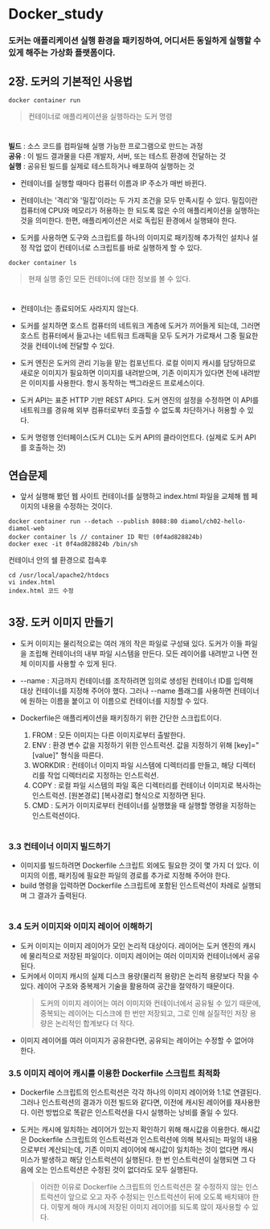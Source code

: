 # Docker_study
### 도커는 애플리케이션 실행 환경을 패키징하여, 어디서든 동일하게 실행할 수 있게 해주는 가상화 플랫폼이다.

## 2장. 도커의 기본적인 사용법
```
docker container run 
```
> 컨테이너로 애플리케이션을 실행하라는 도커 명령
#
**빌드** : 소스 코드를 컴파일해 실행 가능한 프로그램으로 만드는 과정  
**공유** : 이 빌드 결과물을 다른 개발자, 서버, 또는 테스트 환경에 전달하는 것  
**실행** : 공유된 빌드를 실제로 테스트하거나 배포하여 실행하는 것  

* 컨테이너를 실행할 때마다 컴퓨터 이름과 IP 주소가 매번 바뀐다.
* 컨테이너는 '격리'와 '밀집'이라는 두 가지 조건을 모두 만족시킬 수 있다. 밀집이란 컴퓨터에 CPU와 메모리가 허용하는 한 되도록
  많은 수의 애플리케이션을 실행하는 것을 의미한다. 한편, 애플리케이션은 서로 독립된 환경에서 실행돼야 한다.

* 도커를 사용하면 도구와 스크립트를 하나의 이미지로 패키징해 추가적인 설치나 설정 작업 없이 컨테이너로 스크립트를 바로 실행하게 할 수 있다.

```
docker container ls
```
> 현재 실행 중인 모든 컨테이너에 대한 정보를 볼 수 있다.
#
* 컨테이너는 종료되어도 사라지지 않는다.

- 도커를 설치하면 호스트 컴퓨터의 네트워크 계층에 도커가 끼어들게 되는데, 그러면 호스트 컴퓨터에서 들고나는 네트워크 트래픽을 모두 도커가 가로채서
  그중 필요한 것을 컨테이너에 전달할 수 있다.

* 도커 엔진은 도커의 관리 기능을 맡는 컴포넌트다. 로컬 이미지 캐시를 담당하므로 새로운 이미지가 필요하면 이미지를 내려받으며, 기존 이미지가 있다면 전에 내려받은 이미지를 사용한다.
  항시 동작하는 백그라운드 프로세스이다.

* 도커 API는 표준 HTTP 기반 REST API다. 도커 엔진의 설정을 수정하면 이 API를 네트워크를 경유해 외부 컴퓨터로부터 호출할 수 없도록 차단하거나 허용할 수 있다.
* 도커 명령행 인터페이스(도커 CLI)는 도커 API의 클라이언트다. (실제로 도커 API를 호출하는 것)

## 연습문제
* 앞서 실행해 봤던 웹 사이트 컨테이너를 실행하고 index.html 파일을 교체해 웹 페이지의 내용을 수정하는 것이다.
```
docker container run --detach --publish 8088:80 diamol/ch02-hello-diamol-web
docker container ls // container ID 확인 (0f4ad828824b)
docker exec -it 0f4ad828824b /bin/sh
```
컨테이너 안의 쉘 환경으로 접속후
```
cd /usr/local/apache2/htdocs
vi index.html
index.html 코드 수정
```
#

## 3장. 도커 이미지 만들기
* 도커 이미지는 물리적으로는 여러 개의 작은 파일로 구성돼 있다. 도커가 이들 파일을 조립해 컨테이너의 내부 파일 시스템을 만든다. 모든 레이어를 내려받고 나면
  전체 이미지를 사용할 수 있게 된다.
* --name : 지금까지 컨테이너를 조작하려면 임의로 생성된 컨테이너 ID를 입력해 대상 컨테이너를 지정해 주어야 했다. 그러나 --name 플래그를 사용하면 컨테이너에 원하는
  이름을 붙이고 이 이름으로 컨테이너를 지칭할 수 있다.

* Dockerfile은 애플리케이션을 패키징하기 위한 간단한 스크립트이다.
  1. FROM : 모든 이미지는 다른 이미지로부터 출발한다.
  2. ENV : 환경 변수 값을 지정하기 위한 인스트럭션. 값을 지정하기 위해 [key]="[value]" 형식을 따른다.
  3. WORKDIR : 컨테이너 이미지 파일 시스템에 디렉터리를 만들고, 해당 디렉터리를 작업 디렉터리로 지정하는 인스트럭션.
  4. COPY : 로컬 파일 시스템의 파일 혹은 디렉터리를 컨테이너 이미지로 복사하는 인스트럭션. [원본경로] [복사경로] 형식으로 지정하면 된다.
  5. CMD : 도커가 이미지로부터 컨테이너를 실행했을 때 실행할 명령을 지정하는 인스트럭션이다.
#
### 3.3 컨테이너 이미지 빌드하기
* 이미지를 빌드하려면 Dockerfile 스크립트 외에도 필요한 것이 몇 가지 더 있다. 이미지의 이름, 패키징에 필요한 파일의 경로를 추가로 지정해 주어야 한다.
* build 명령을 입력하면 Dockerfile 스크립트에 포함된 인스트럭션이 차례로 실행되며 그 결과가 출력된다.
#
### 3.4 도커 이미지와 이미지 레이어 이해하기
* 도커 이미지는 이미지 레이어가 모인 논리적 대상이다. 레이어는 도커 엔진의 캐시에 물리적으로 저장된 파일이다. 이미지 레이어는 여러 이미지와 컨테이너에서 공유된다.
* 도커에서 이미지 캐시의 실제 디스크 용량(물리적 용량)은 논리적 용량보다 작을 수 있다. 레이어 구조와 중복제거 기술을 활용하여 공간을 절약하기 때문이다.
  > 도커의 이미지 레이어는 여러 이미지와 컨테이너에서 공유될 수 있기 때문에, 중복되는 레이어는 디스크에 한 번만 저장되고, 그로 인해 실질적인 저장 용량은 논리적인 합계보다 더 작다.
* 이미지 레이어를 여러 이미지가 공유한다면, 공유되는 레이어는 수정할 수 없어야 한다.

### 3.5 이미지 레이어 캐시를 이용한 Dockerfile 스크립트 최적화
* Dockerfile 스크립트의 인스트럭션은 각각 하나의 이미지 레이어와 1:1로 연결된다. 그러나 인스트럭션의 결과가 이전 빌드와 같다면, 이전에 캐시된 레이어를 재사용한다.
  이런 방법으로 똑같은 인스트럭션을 다시 실행하는 낭비를 줄일 수 있다.

* 도커는 캐시에 일치하는 레이어가 있는지 확인하기 위해 해시값을 이용한다. 해시값은 Dockerfile 스크립트의 인스트럭션과 인스트럭션에 의해 복사되는 파일의 내용으로부터 계산되는데, 기존 이미지 레이어에
  해시값이 일치하는 것이 없다면 캐시 미스가 발생하고 해당 인스트럭션이 실행된다. 한 번 인스트럭션이 실행되면 그 다음에 오는 인스트럭션은 수정된 것이 없더라도 모두 실행된다.
  > 이러한 이유로 Dockerfile 스크립트의 인스트럭션은 잘 수정하지 않는 인스트럭션이 앞으로 오고 자주 수정되는 인스트럭션이 뒤에 오도록 배치돼야 한다. 이렇게 해야 캐시에 저장된 이미지 레이어를 되도록 많이 재사용할 수 있다.
